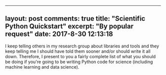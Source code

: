 
---
layout: post
comments: true
title:  "Scientific Python Quickstart"
excerpt: "By popular request"
date:   2017-8-30 12:13:18
---

I keep telling others in my research group about libraries and tools and they keep telling me I should have told them sooner and/or should write it all down. Therefore, I present to you a fairly complete list of what you should be doing if you're going to be writing Python code for science (including machine learning and data science).


